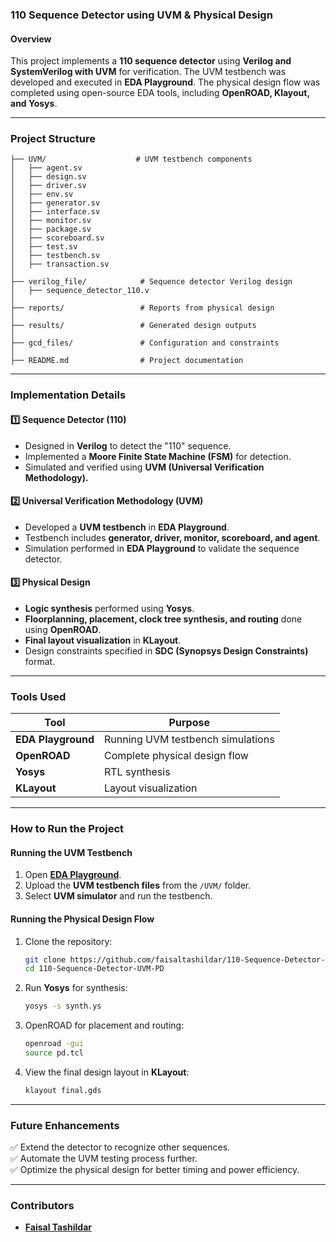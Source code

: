 ### **110 Sequence Detector using UVM & Physical Design**  

#### **Overview**  
This project implements a **110 sequence detector** using **Verilog and SystemVerilog with UVM** for verification. The UVM testbench was developed and executed in **EDA Playground**. The physical design flow was completed using open-source EDA tools, including **OpenROAD, Klayout, and Yosys**.  

---

### **Project Structure**  
```
├── UVM/                    # UVM testbench components  
│   ├── agent.sv  
│   ├── design.sv  
│   ├── driver.sv  
│   ├── env.sv  
│   ├── generator.sv  
│   ├── interface.sv  
│   ├── monitor.sv  
│   ├── package.sv  
│   ├── scoreboard.sv  
│   ├── test.sv  
│   ├── testbench.sv  
│   ├── transaction.sv  
│  
├── verilog_file/            # Sequence detector Verilog design  
│   ├── sequence_detector_110.v  
│  
├── reports/                 # Reports from physical design  
│  
├── results/                 # Generated design outputs  
│  
├── gcd_files/               # Configuration and constraints  
│  
├── README.md                # Project documentation  
```

---

### **Implementation Details**  

#### **1️⃣ Sequence Detector (110)**
- Designed in **Verilog** to detect the "110" sequence.  
- Implemented a **Moore Finite State Machine (FSM)** for detection.  
- Simulated and verified using **UVM (Universal Verification Methodology).**  

#### **2️⃣ Universal Verification Methodology (UVM)**
- Developed a **UVM testbench** in **EDA Playground**.  
- Testbench includes **generator, driver, monitor, scoreboard, and agent**.  
- Simulation performed in **EDA Playground** to validate the sequence detector.  

#### **3️⃣ Physical Design**
- **Logic synthesis** performed using **Yosys**.  
- **Floorplanning, placement, clock tree synthesis, and routing** done using **OpenROAD**.  
- **Final layout visualization** in **KLayout**.  
- Design constraints specified in **SDC (Synopsys Design Constraints)** format.  

---

### **Tools Used**  
| Tool          | Purpose |  
|--------------|---------|  
| **EDA Playground**  | Running UVM testbench simulations |  
| **OpenROAD**       | Complete physical design flow |  
| **Yosys**         | RTL synthesis |  
| **KLayout**       | Layout visualization |  

---

### **How to Run the Project**  

#### **Running the UVM Testbench**  
1. Open **[EDA Playground](https://www.edaplayground.com/)**.  
2. Upload the **UVM testbench files** from the `/UVM/` folder.  
3. Select **UVM simulator** and run the testbench.  

#### **Running the Physical Design Flow**  
1. Clone the repository:  
   ```bash
   git clone https://github.com/faisaltashildar/110-Sequence-Detector-UVM-PD.git
   cd 110-Sequence-Detector-UVM-PD
   ```  
2. Run **Yosys** for synthesis:  
   ```bash
   yosys -s synth.ys
   ```  
3. OpenROAD for placement and routing:  
   ```bash
   openroad -gui
   source pd.tcl
   ```  
4. View the final design layout in **KLayout**:  
   ```bash
   klayout final.gds
   ```  

---

### **Future Enhancements**  
✅ Extend the detector to recognize other sequences.  
✅ Automate the UVM testing process further.  
✅ Optimize the physical design for better timing and power efficiency.  

---

### **Contributors**  
- **[Faisal Tashildar](https://github.com/faisaltashildar)**  

